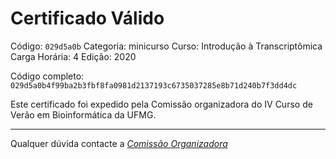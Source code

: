 # Certificado Válido

Código: `029d5a0b`
Categoria: minicurso
Curso: Introdução à Transcriptômica
Carga Horária: 4
Edição: 2020


Código completo: `029d5a0b4f99ba2b3fbf8fa0981d2137193c6735037285e8b71d240b7f3dd4dc`


Este certificado foi expedido pela Comissão organizadora do IV Curso de Verão em Bioinformática da UFMG.

----

Qualquer dúvida contacte a [_Comissão Organizadora_](<mailto:cursobioinfoufmg@gmail.com$subject=[Certificados]>)


